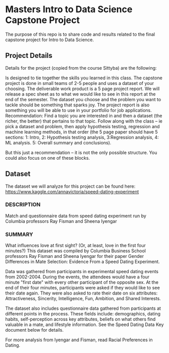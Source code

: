 # Masters Intro to Data Science Capstone Project

The purpose of this repo is to share code and results related to the final capstone project for Intro to Data Science.

## Project Details
Details for the project (copied from the course Sittyba) are the following:


Is designed to tie together the skills you learned in this class. The capstone
project is done in small teams of 2-5 people and uses a dataset of your choosing. The deliverable
work product is a 5 page project report. We will release a spec sheet as to what we would like to see
in this report at the end of the semester. The dataset you choose and the problem you want to tackle
should be something that sparks joy. The project report is also something you will be able to use in
your portfolio for job applications. Recommendation: Find a topic you are interested in and then a
dataset (the richer, the better) that pertains to that topic. Follow along with the class – ie pick a
dataset and problem, then apply hypothesis testing, regression and machine learning methods, in
that order (the 5 page paper should have 5 sections: 
    1: Intro, 
    2: Hypothesis testing analysis, 
    3:Regression analysis, 
    4: ML analysis. 
    5: Overall summary and conclusions). 

But this just a recommendation – it is not the only possible structure. You could also focus on one of these blocks.

## Dataset
The dataset we will analyze for this project can be found here: https://www.kaggle.com/annavictoria/speed-dating-experiment

### DESCRIPTION
Match and questionnaire data from speed dating experiment run by Columbia professors Ray Fisman and Sheena Iyengar

### SUMMARY
What influences love at first sight? (Or, at least, love in the first four minutes?) This dataset was compiled by Columbia Business School professors Ray Fisman and Sheena Iyengar for their paper Gender Differences in Mate Selection: Evidence From a Speed Dating Experiment.

Data was gathered from participants in experimental speed dating events from 2002-2004. During the events, the attendees would have a four minute "first date" with every other participant of the opposite sex. At the end of their four minutes, participants were asked if they would like to see their date again. They were also asked to rate their date on six attributes: Attractiveness, Sincerity, Intelligence, Fun, Ambition, and Shared Interests.

The dataset also includes questionnaire data gathered from participants at different points in the process. These fields include: demographics, dating habits, self-perception across key attributes, beliefs on what others find valuable in a mate, and lifestyle information. See the Speed Dating Data Key document below for details.

For more analysis from Iyengar and Fisman, read Racial Preferences in Dating.


